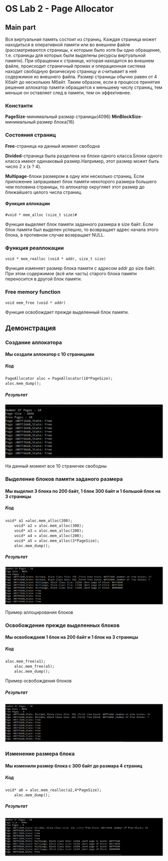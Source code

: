
# OS Lab 2 - Page Allocator


## Main part


Вся виртуальная память состоит из страниц. Каждая страница может находиться в оперативной памяти или во внешнем файле (рассматриваются страницы, к которым было хотя бы одно обращение, т.е. страницы для которых были выделены ресурсы виртуальной памяти). При обращении к странице, которая находится во внешнем файле, происходит страничный промах и операционная система находит свободную физическую страницу и считывает в неё содержимое из внешнего файла. Размер страницы обычно равен от 4 Кбайт до нескольких Мбайт. Таким образом, если в процессе принятия решения аллокатор памяти обращается к меньшему числу страниц, тем меньше он оставляет след в памяти, тем он эффективнее.
### Константи
**PageSize**-минимальный размар страницы(4096)
**MinBlockSizе**-минимальный размер блока(16)

### Состояния страниц

**Free**-страница на данный момент свободна

**Divided**-страница была разделена на блоки одного класса.Блоки одного класса имеют одинаковый размер.Например, этот размер может быть число 2 x (x ? 4).

**Multipage**-блоки размером в одну или несколько страниц. Если приложение запрашивает блок памяти некоторого размера большего чем половина страницы, то аллокатор округляет этот размер до ближайшего целого числа страниц.


#### Функция аллокации

```
#void * mem_alloc (size_t size)#
```

Функция выделяет блок памяти заданного размера в size байт. Если блок памяти был выделен успешно, то возвращает адрес начала этого блока, в противном случае возвращает NULL.

### Функция реаллокации

```
void * mem_realloc (void * addr, size_t size)
```

Функция изменяет размер блока памяти с адресом addr до size байт. При этом содержимое (всё или часть) старого блока памяти переносится в другой блок памяти.


### Free memory function
```
void mem_free (void * addr)
```

Функция освобождает прежде выделенный блок памяти.

## Демонстрация

### Создание аллокатора
#### Мы создали аллокатор с 10 страницами

##### Код
```
PageAllocator aloc = PageAllocator(10*PageSize);
aloc.mem_dump();
```
##### Результат
![Создание аллокатора](pictures/PageAlloc.PNG)

На данный момент все 10 страничек свободны

### Выделение блоков памяти заданого размера
#### Мы выделил 3 блока по 200 байт, 1 блок 300 байт и 1 большой блок на 3 страницы

##### Код
```
void* a1 =aloc.mem_alloc(200);
	void* a2 = aloc.mem_alloc(300);
	void* a3 = aloc.mem_alloc(200);
	void* a4 = aloc.mem_alloc(200);
	void* a5 = aloc.mem_alloc(3*PageSize);
	aloc.mem_dump();
```

##### Результат
![Выделение блоков памяти заданого размера](pictures/mem_alloc.PNG)

Пример аллоцирования блоков

### Освобождение прежде выделенных блоков
#### Мы освобождаем 1 блок на 200 байт и 1 блок на 3 страницы

##### Код
```
aloc.mem_free(a1);
	aloc.mem_free(a5);
	aloc.mem_dump();
```
Пример освобождения блоков
##### Результат
![Освобождение прежде выделенных блоков](pictures/mem_free.PNG)
---
### Изменение размера блока
#### Мы изменили размер блока с 300 байт до размара 4 страниц
##### Код
```
void* a6 = aloc.mem_realloc(a2,4*PageSize);
	aloc.mem_dump();
```

##### Результат
![Изменение размера блока](pictures/mem_realoc.PNG)
---

